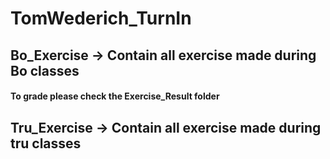 # TomWederich_TurnIn

## Bo_Exercise -> Contain all exercise made during Bo classes
#### To grade please check the Exercise_Result folder

## Tru_Exercise -> Contain all exercise made during tru classes
